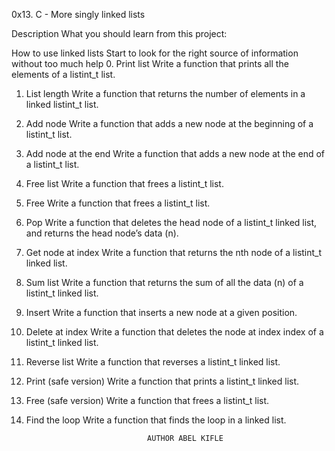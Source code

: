 0x13. C - More singly linked lists

Description What you should learn from this project:

How to use linked lists Start to look for the right source of information without too much help 0. Print list Write a function that prints all the elements of a listint_t list.


1. List length Write a function that returns the number of elements in a linked listint_t list.
2. Add node Write a function that adds a new node at the beginning of a listint_t list.
3. Add node at the end Write a function that adds a new node at the end of a listint_t list.
4. Free list Write a function that frees a listint_t list.
5. Free Write a function that frees a listint_t list.
6. Pop Write a function that deletes the head node of a listint_t linked list, and returns the head node’s data (n).
7.  Get node at index Write a function that returns the nth node of a listint_t linked list.
8.  Sum list Write a function that returns the sum of all the data (n) of a listint_t linked list.
9.  Insert Write a function that inserts a new node at a given position.
10. Delete at index Write a function that deletes the node at index index of a listint_t linked list.
11. Reverse list Write a function that reverses a listint_t linked list.
12. Print (safe version) Write a function that prints a listint_t linked list.
13. Free (safe version) Write a function that frees a listint_t list.
14. Find the loop Write a function that finds the loop in a linked list.
                           
                                   AUTHOR ABEL KIFLE
